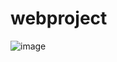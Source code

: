 # webproject

![image](https://github.com/user-attachments/assets/cb8b5f13-40b1-4758-bfcc-5f930946518f)
